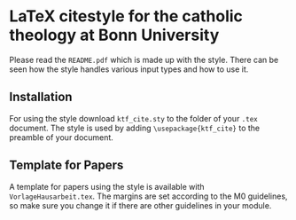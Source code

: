 # LaTeX citestyle for the catholic theology at Bonn University

Please read the `README.pdf` which is made up with the style. There can be seen how the style handles various input types and how to use it.

## Installation

For using the style download `ktf_cite.sty` to the folder of your `.tex` document. The style is used by adding `\usepackage{ktf_cite}` to the preamble of your document.


## Template for Papers

A template for papers using the style is available with `VorlageHausarbeit.tex`. The margins are set according to the M0 guidelines, so make sure you change it if there are other guidelines in your module.

